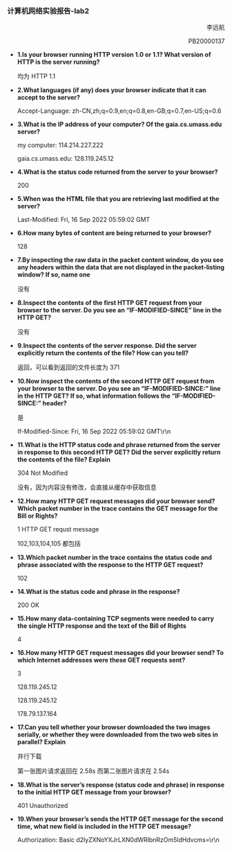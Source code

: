 ### 计算机网络实验报告-lab2

<p style="text-align:right">李远航</p>
<p style="text-align:right">PB20000137</p>

- **1.Is your browser running HTTP version 1.0 or 1.1? What version of HTTP is the server running?**

  均为 HTTP 1.1

- **2.What languages (if any) does your browser indicate that it can accept to the server?**

  Accept-Language: zh-CN,zh;q=0.9,en;q=0.8,en-GB;q=0.7,en-US;q=0.6

- **3.What is the IP address of your computer? Of the gaia.cs.umass.edu server?**

  my computer: 114.214.227.222

  gaia.cs.umass.edu: 128.119.245.12

- **4.What is the status code returned from the server to your browser?**

  200

- **5.When was the HTML file that you are retrieving last modified at the server?**

  Last-Modified: Fri, 16 Sep 2022 05:59:02 GMT

- **6.How many bytes of content are being returned to your browser?**

  128

- **7.By inspecting the raw data in the packet content window, do you see any headers within the data that are not displayed in the packet-listing window? If so, name one**

  没有

- **8.Inspect the contents of the first HTTP GET request from your browser to the server. Do you see an “IF-MODIFIED-SINCE” line in the HTTP GET?**

  没有

- **9.Inspect the contents of the server response. Did the server explicitly return the contents of the file? How can you tell?**

  返回，可以看到返回的文件长度为 371

- **10.Now inspect the contents of the second HTTP GET request from your browser to the server. Do you see an “IF-MODIFIED-SINCE:” line in the HTTP GET? If so, what information follows the “IF-MODIFIED-SINCE:” header?**

  是

  If-Modified-Since: Fri, 16 Sep 2022 05:59:02 GMT\r\n

- **11.What is the HTTP status code and phrase returned from the server in response to this second HTTP GET? Did the server explicitly return the contents of the file? Explain**

  304 Not Modified

  没有，因为内容没有修改，会直接从缓存中获取信息

- **12.How many HTTP GET request messages did your browser send? Which packet number in the trace contains the GET message for the Bill or Rights?**

  1 HTTP GET requst message

  102,103,104,105 都包括

- **13.Which packet number in the trace contains the status code and phrase associated with the response to the HTTP GET request?**

  102

- **14.What is the status code and phrase in the response?**

  200 OK

- **15.How many data-containing TCP segments were needed to carry the single HTTP response and the text of the Bill of Rights**

  4

- **16.How many HTTP GET request messages did your browser send? To which Internet addresses were these GET requests sent?**

  3

  128.119.245.12

  128.119.245.12

  178.79.137.164

- **17.Can you tell whether your browser downloaded the two images serially, or whether they were downloaded from the two web sites in parallel? Explain**

  并行下载

  第一张图片请求返回在 2.58s 而第二张图片请求在 2.54s

- **18.What is the server’s response (status code and phrase) in response to the initial HTTP GET message from your browser?**

  401 Unauthorized

- **19.When your browser’s sends the HTTP GET message for the second time, what new field is included in the HTTP GET message?**

  Authorization: Basic d2lyZXNoYXJrLXN0dWRlbnRzOm5ldHdvcms=\r\n
